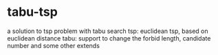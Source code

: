 # tabu-tsp
a solution to tsp problem with tabu search
tsp: euclidean tsp, based on euclidean distance
tabu: support to change the forbid length, candidate number and some other extends
